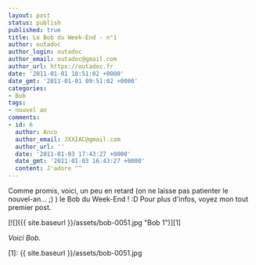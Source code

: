 ```yaml
---
layout: post
status: publish
published: true
title: Le Bob du Week-End - n°1
author: outadoc
author_login: outadoc
author_email: outadoc@gmail.com
author_url: https://outadoc.fr
date: '2011-01-01 10:51:02 +0000'
date_gmt: '2011-01-01 09:51:02 +0000'
categories:
- Bob
tags:
- nouvel an
comments:
- id: 6
  author: Anco
  author_email: JXXIAC@gmail.com
  author_url: ''
  date: '2011-01-03 17:43:27 +0000'
  date_gmt: '2011-01-03 16:43:27 +0000'
  content: J'adore ^^
---
```

Comme promis, voici, un peu en retard (on ne laisse pas patienter le nouvel-an… ;) ) le Bob du Week-End ! :D Pour plus d'infos, voyez mon tout premier post.

[![]({{ site.baseurl }}/assets/bob-0051.jpg "Bob 1")][1]

*Voici Bob.*

[1]: {{ site.baseurl }}/assets/bob-0051.jpg
